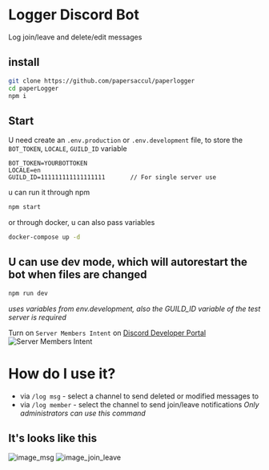 # Logger Discord Bot
Log join/leave and delete/edit messages

## install
```sh
git clone https://github.com/papersaccul/paperlogger
cd paperLogger
npm i
```

## Start
U need create an `.env.production` or `.env.development` file, to store the `BOT_TOKEN`, `LOCALE`, `GUILD_ID` variable
```text
BOT_TOKEN=YOURBOTTOKEN
LOCALE=en
GUILD_ID=111111111111111111       // For single server use
```
u can run it through npm
```sh
npm start
``` 
or through docker, u can also pass variables
```sh
docker-compose up -d
```

## U can use dev mode, which will autorestart the bot when files are changed
```sh
npm run dev
```
*uses variables from env.development, also the GUILD_ID variable of the test server is required*

Turn on `Server Members Intent` on [Discord Developer Portal](https://discord.com/developers/applications/)
![Server Members Intent](https://media.discordapp.net/attachments/762837041955733554/1221447712608620544/image.png?ex=66129cd4&is=660027d4&hm=fbcb2af5056e8927638bebeb54754888e2458317f4e7e11375c1f2a127fe0fdc&=&format=webp&quality=lossless&)

# How do I use it?
- via `/log msg` - select a channel to send deleted or modified messages to
- via `/log member` - select the channel to send join/leave notifications 
*Only administrators can use this command*

## It's looks like this
![image_msg](https://cdn.discordapp.com/attachments/762837041955733554/1221833121838927872/image.png?ex=661403c4&is=66018ec4&hm=c20e39a8818a9f7f55313e67ac7a8f21bdd5ef96b2f05b51c901dbf7cb3f9035&)
![image_join_leave](https://cdn.discordapp.com/attachments/762837041955733554/1221833400034525285/image.png?ex=66140407&is=66018f07&hm=fe43adb898da03335ccd3423aa482c5a7ac53dd624a559543b74181362e0d96e&)
